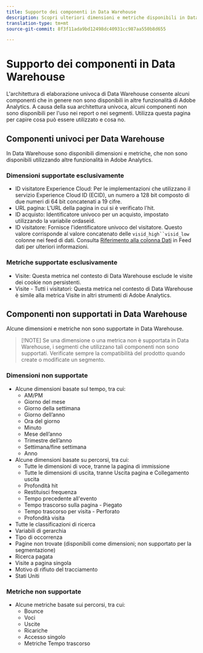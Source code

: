 ```yaml
---
title: Supporto dei componenti in Data Warehouse
description: Scopri ulteriori dimensioni e metriche disponibili in Data Warehouse e cosa non sono supportate.
translation-type: tm+mt
source-git-commit: 8f3f11ada9bd12498dc40931cc987aa550b8d655

---
```



# Supporto dei componenti in Data Warehouse

L'architettura di elaborazione univoca di Data Warehouse consente alcuni componenti che in genere non sono disponibili in altre funzionalità di Adobe Analytics. A causa della sua architettura univoca, alcuni componenti non sono disponibili per l'uso nei report o nei segmenti. Utilizza questa pagina per capire cosa può essere utilizzato e cosa no.

## Componenti univoci per Data Warehouse

In Data Warehouse sono disponibili dimensioni e metriche, che non sono disponibili utilizzando altre funzionalità in Adobe Analytics.

### Dimensioni supportate esclusivamente

* ID visitatore Experience Cloud: Per le implementazioni che utilizzano il servizio Experience Cloud ID (ECID), un numero a 128 bit composto di due numeri di 64 bit concatenati a 19 cifre.
* URL pagina: L'URL della pagina in cui si è verificato l'hit.
* ID acquisto: Identificatore univoco per un acquisto, impostato utilizzando la variabile ordaseid.
* ID visitatore: Fornisce l'identificatore univoco del visitatore. Questo valore corrisponde al valore concatenato delle `visid_high``visid_low` colonne nei feed di dati. Consulta [Riferimento alla colonna Dati](../analytics-data-feed/c-df-contents/datafeeds-reference.md) in Feed dati per ulteriori informazioni.

### Metriche supportate esclusivamente

* Visite: Questa metrica nel contesto di Data Warehouse esclude le visite dei cookie non persistenti.
* Visite - Tutti i visitatori: Questa metrica nel contesto di Data Warehouse è simile alla metrica Visite in altri strumenti di Adobe Analytics.

## Componenti non supportati in Data Warehouse

Alcune dimensioni e metriche non sono supportate in Data Warehouse.

> [!NOTE] Se una dimensione o una metrica non è supportata in Data Warehouse, i segmenti che utilizzano tali componenti non sono supportati. Verificate sempre la compatibilità del prodotto quando create o modificate un segmento.

### Dimensioni non supportate

* Alcune dimensioni basate sul tempo, tra cui:
   * AM/PM
   * Giorno del mese
   * Giorno della settimana
   * Giorno dell’anno
   * Ora del giorno
   * Minuto
   * Mese dell’anno
   * Trimestre dell’anno
   * Settimana/fine settimana
   * Anno
* Alcune dimensioni basate su percorsi, tra cui:
   * Tutte le dimensioni di voce, tranne la pagina di immissione
   * Tutte le dimensioni di uscita, tranne Uscita pagina e Collegamento uscita
   * Profondità hit
   * Restituisci frequenza
   * Tempo precedente all'evento
   * Tempo trascorso sulla pagina - Piegato
   * Tempo trascorso per visita - Perforato
   * Profondità visita
* Tutte le classificazioni di ricerca
* Variabili di gerarchia
* Tipo di occorrenza
* Pagine non trovate (disponibili come dimensioni; non supportato per la segmentazione)
* Ricerca pagata
* Visite a pagina singola
* Motivo di rifiuto del tracciamento
* Stati Uniti

### Metriche non supportate

* Alcune metriche basate sui percorsi, tra cui:
   * Bounce
   * Voci
   * Uscite
   * Ricariche
   * Accesso singolo
   * Metriche Tempo trascorso
